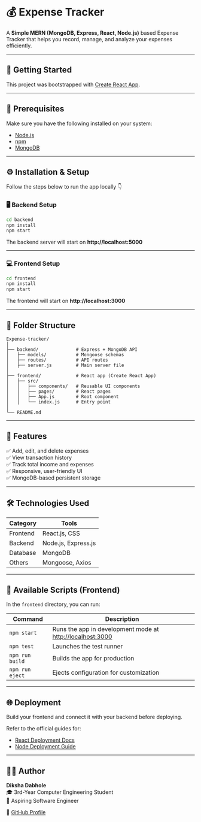 # 💰 Expense Tracker

A **Simple MERN (MongoDB, Express, React, Node.js)** based Expense Tracker that helps you record, manage, and analyze your expenses efficiently.

---

## 🚀 Getting Started

This project was bootstrapped with [Create React App](https://github.com/facebook/create-react-app).

---

## 🧩 Prerequisites

Make sure you have the following installed on your system:

- [Node.js](https://nodejs.org/)
- [npm](https://www.npmjs.com/)
- [MongoDB](https://www.mongodb.com/try/download/community)

---

## ⚙️ Installation & Setup

Follow the steps below to run the app locally 👇

### 🖥 Backend Setup

```bash
cd backend
npm install
npm start
```

The backend server will start on **http://localhost:5000**

---

### 💻 Frontend Setup

```bash
cd frontend
npm install
npm start
```

The frontend will start on **http://localhost:3000**

---

## 📁 Folder Structure

```
Expense-tracker/
│
├── backend/              # Express + MongoDB API
│   ├── models/           # Mongoose schemas
│   ├── routes/           # API routes
│   ├── server.js         # Main server file
│
├── frontend/             # React app (Create React App)
│   ├── src/
│   │   ├── components/   # Reusable UI components
│   │   ├── pages/        # React pages
│   │   ├── App.js        # Root component
│   │   └── index.js      # Entry point
│
└── README.md
```

---

## 🧠 Features

✅ Add, edit, and delete expenses  
✅ View transaction history  
✅ Track total income and expenses  
✅ Responsive, user-friendly UI  
✅ MongoDB-based persistent storage  

---

## 🛠 Technologies Used

| Category | Tools |
|-----------|----------------------|
| Frontend  | React.js, CSS |
| Backend   | Node.js, Express.js |
| Database  | MongoDB |
| Others    | Mongoose, Axios |

---

## 🧾 Available Scripts (Frontend)

In the `frontend` directory, you can run:

| Command | Description |
|----------|-------------|
| `npm start` | Runs the app in development mode at [http://localhost:3000](http://localhost:3000) |
| `npm test` | Launches the test runner |
| `npm run build` | Builds the app for production |
| `npm run eject` | Ejects configuration for customization |

---

## 🌐 Deployment

Build your frontend and connect it with your backend before deploying.

Refer to the official guides for:
- [React Deployment Docs](https://facebook.github.io/create-react-app/docs/deployment)
- [Node Deployment Guide](https://www.digitalocean.com/community/tutorials/how-to-deploy-a-node-js-application)

---

## 👩‍💻 Author

**Diksha Dabhole**  
🎓 3rd-Year Computer Engineering Student  
🚀 Aspiring Software Engineer  

🔗 [GitHub Profile](https://github.com/Diksha78-bot)
